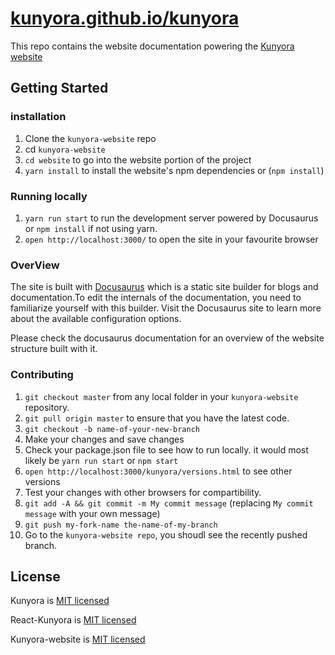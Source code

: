 # [kunyora.github.io/kunyora](https://kunyora.github.io/kunyora)

This repo contains the website documentation powering the [Kunyora website](https://kunyora.github.io/kunyora)

## Getting Started

### installation

1.  Clone the `kunyora-website` repo
2.  cd `kunyora-website`
3.  `cd website` to go into the website portion of the project
4.  `yarn install` to install the website's npm dependencies or (`npm install`)

### Running locally

1.  `yarn run start` to run the development server powered by Docusaurus or `npm install` if not using yarn.
2.  `open http://localhost:3000/` to open the site in your favourite browser

### OverView

The site is built with [Docusaurus](https://docusaurus.io) which is a static site builder for blogs and documentation.To edit the internals of the documentation, you need to familiarize yourself with this builder. Visit the Docusaurus site to learn more about the available configuration options.

Please check the docusaurus documentation for an overview of the website structure built with it.

### Contributing

1.  `git checkout master` from any local folder in your `kunyora-website` repository.
2.  `git pull origin master` to ensure that you have the latest code.
3.  `git checkout -b name-of-your-new-branch`
4.  Make your changes and save changes
5.  Check your package.json file to see how to run locally. it would most likely be `yarn run start` or `npm start`
6.  `open http://localhost:3000/kunyora/versions.html` to see other versions
7.  Test your changes with other browsers for compartibility.
8.  `git add -A && git commit -m My commit message` (replacing `My commit message` with your own message)
9.  `git push my-fork-name the-name-of-my-branch`
10. Go to the `kunyora-website repo`, you shoudl see the recently pushed branch.

## License

Kunyora is [MIT licensed](http://github.com/kunyora/kunyora/blob/master/LICENSE.md)

React-Kunyora is [MIT licensed](http://github.com/kunyora/react-kunyora/blob/master/LICENSE.md)

Kunyora-website is [MIT licensed](http://github.com/kunyora/kunyora-website/blob/master/LICENSE.md)
